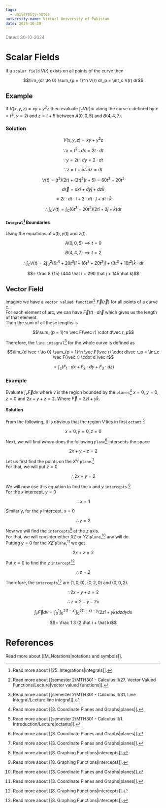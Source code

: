 ```yaml
---
tags:
  - university-notes
university-name: Virtual University of Pakistan
date: 2024-10-30
---
```


<span style="color: gray;">Dated: 30-10-2024</span>

# Scalar Fields

If a `scalar field` $V(r)$ exists on all points of the curve then  

$$\lim_{dr \to 0} \sum_{p = 1}^n V(r) dr_p = \int_c V(r) dr$$

## Example

If $V(x, y, z) = xy + y^2z$ then evaluate $\int_c V(r)dr$ along the curve $c$ defined by $x = t^2$, $y= 2t$ and $z = t + 5$ between $A(0, 0, 5)$ and $B(4, 4, 7)$.

### Solution

$$V(x, y, z) = xy + y^2z$$

$$\because x = t^2 \therefore dx = 2t \cdot dt$$

$$\because y = 2t \therefore dy = 2 \cdot dt$$

$$\because z = t + 5 \therefore dz = dt $$

$$V(t) = (t^2)(2t) + (2t)^2(t+5) = 60t^3 + 20t^2$$

$$d \vec r = dx \hat i + dy \hat j + dz \hat k$$

$$= 2t \cdot dt\cdot \hat i + 2 \cdot dt \cdot \hat j + dt \cdot \hat k$$

$$\therefore \int_c V(t) = \int_{C}(6t^{3}+20t^{2})(2t\hat {i}+2\hat{j}+\hat{k})dt$$

#### `Integral`[^1] Boundaries

Using the equations of $x(t), y(t)$ and $z(t)$.  

$$A(0, 0, 5) \implies t = 0$$

$$B(4, 4, 7) \implies t = 2$$

$$\therefore \int_c V(t) = 2 \int_0^2 (6t^4 + 20t^3) \hat i + (6t^3 + 20t^2)\hat j + (3t^3 + 10t^2)\hat k \cdot dt$$

$$= \frac 8 {15} (444 \hat i + 290 \hat j + 145 \hat k)$$

## Vector Field

Imagine we have a `vector valued function`[^2] $\vec F(\vec r)$ for all points of a curve $c$.  
For each element of arc, we can have $\vec F(t) \cdot d\vec r$ which gives us the length of that element.  
Then the sum of all these lengths is  

$$\sum_{p = 1}^n \vec F(\vec r) \cdot d\vec r_p$$

Therefore, the `line integral`[^3] for the whole curve is defined as

$$\lim_{d \vec r \to 0} \sum_{p = 1}^n \vec F(\vec r) \cdot d\vec r_p = \int_c \vec F(\vec r) \cdot d \vec r$$

$$= \int_c (F_1 \cdot dx + F_2 \cdot dy + F_3 \cdot dz)$$

### Example

Evaluate $\int_v \vec F dv$ where $v$ is the region bounded by the `planes`[^4] $x = 0$, $y = 0$, $z = 0$ and $2x + y + z = 2$. Where $\vec F = 2z \hat i + y \hat k$.

#### Solution

From the following, it is obvious that the region $V$ lies in first `octant`.[^5]  

$$x = 0, y = 0, z = 0$$

Next, we will find _where_ does the following `plane`[^4] intersects the space  

$$2x + y + z = 2$$

Let us first find the points on the $XY$ `plane`.[^4]  
For that, we will put $z = 0$.  

$$\therefore 2x + y = 2$$

We will now use this equation to find the $x$ and $y$ `intercepts`.[^6]  
For the $x$ intercept, $y = 0$  

$$\therefore x = 1$$

Similarly, for the $y$ intercept, $x = 0$  

$$\therefore y = 2$$

Now we will find the `intercepts`[^6] at the $z$ axis.  
For that, we will consider either $XZ$ or $YZ$ `plane`,[^4] any will do.  
Putting $y = 0$ for the $XZ$ `plane`,[^4] we get

$$2x + z = 2$$

Put $x = 0$ to find the $z$ `intercept`[^6]  

$$\therefore z = 2$$

Therefore, the `intercepts`[^6] are $(1, 0, 0)$, $(0, 2, 0)$ and $(0, 0, 2)$.  

$$\because 2x + y + z = 2$$

$$\therefore z = 2 - y - 2x$$

$$\int_v \vec F dv = \int_0^1 \int_0^{2(1 - x)}\int_0^{2(1 - x) - y} (2z\hat i + y \hat k) dzdydx$$

$$= \frac 1 3 (2 \hat i + \hat k)$$

# References

Read more about [[M_Notations|notations and symbols]].

[^1]: Read more about [[25. Integrations|integrals]].
[^2]: Read more about [[semester 2/MTH301 - Calculus II/27. Vector Valued Functions/Lecture|vector valued functions]].
[^3]: Read more about [[semester 2/MTH301 - Calculus II/31. Line Integral/Lecture|line integral]].
[^4]: Read more about [[3. Coordinate Planes and Graphs|planes]].
[^5]: Read more about [[semester 2/MTH301 - Calculus II/1. Introduction/Lecture|octants]].
[^6]: Read more about [[8. Graphing Functions|intercepts]].